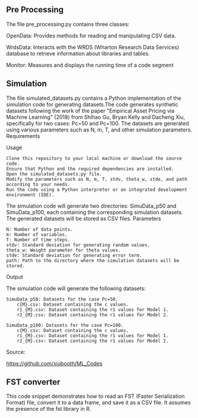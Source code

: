 
## Pre Processing
The file pre_processing.py contains three classes:

OpenData: Provides methods for reading and manipulating CSV data.

WrdsData: Interacts with the WRDS (Wharton Research Data Services) database to retrieve information about libraries and tables.

Monitor: Measures and displays the running time of a code segment


## Simulation

The file simulated_datasets.py contains a Python implementation of the simulation code for generating datasets.The code generates synthetic datasets following the work of the paper "Empirical Asset Pricing via Machine Learning" (2018) from  Shihao Gu, Bryan Kelly and Dacheng Xiu, specifically for two cases: Pc=50 and Pc=100. The datasets are generated using various parameters such as N, m, T, and other simulation parameters.
Requirements

Usage

    Clone this repository to your local machine or download the source code.
    Ensure that Python and the required dependencies are installed.
    Open the simulated_datasets.py file.
    Modify the parameters such as N, m, T, stdv, theta_w, stde, and path according to your needs.
    Run the code using a Python interpreter or an integrated development environment (IDE).

The simulation code will generate two directories: SimuData_p50 and SimuData_p100, each containing the corresponding simulation datasets. The generated datasets will be stored as CSV files.
Parameters

    N: Number of data points.
    m: Number of variables.
    T: Number of time steps.
    stdv: Standard deviation for generating random values.
    theta_w: Weight parameter for theta values.
    stde: Standard deviation for generating error term.
    path: Path to the directory where the simulation datasets will be stored.

Output

The simulation code will generate the following datasets:

    SimuData_p50: Datasets for the case Pc=50.
        c{M}.csv: Dataset containing the c values.
        r1_{M}.csv: Dataset containing the r1 values for Model 1.
        r2_{M}.csv: Dataset containing the r1 values for Model 2.

    SimuData_p100: Datasets for the case Pc=100.
        c{M}.csv: Dataset containing the c values.
        r1_{M}.csv: Dataset containing the r1 values for Model 1.
        r2_{M}.csv: Dataset containing the r1 values for Model 2.

Source:

https://github.com/xiubooth/ML_Codes

## FST converter

This code snippet demonstrates how to read an FST (Faster Serialization Format) file, convert it to a data frame, and save it as a CSV file. It assumes the presence of the fst library in R.